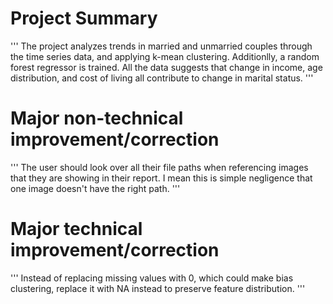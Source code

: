 # Project Summary

'''
The project analyzes trends in married and unmarried couples through the time series data,
and applying k-mean clustering. Additionlly, a random forest regressor is trained. All the
data suggests that change in income, age distribution, and cost of living all contribute 
to change in marital status. 
'''

# Major non-technical improvement/correction

'''
The user should look over all their file paths when referencing images that 
they are showing in their report. I mean this is simple negligence that one image
doesn't have the right path.
'''

# Major technical improvement/correction

'''
Instead of replacing missing values with 0, which could make bias clustering,
replace it with NA instead to preserve feature distribution. 
'''